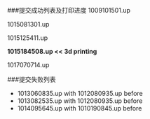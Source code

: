 ###提交成功列表及打印进度
1009101501.up

1015081301.up

1015125411.up

**1015184508.up  << 3d printing**

1017070714.up


###提交失败列表
- 1013060835.up with 1012080935.up before
- 1013082535.up with 1012080935.up before
- 1014095645.up with 1010190845.up before
